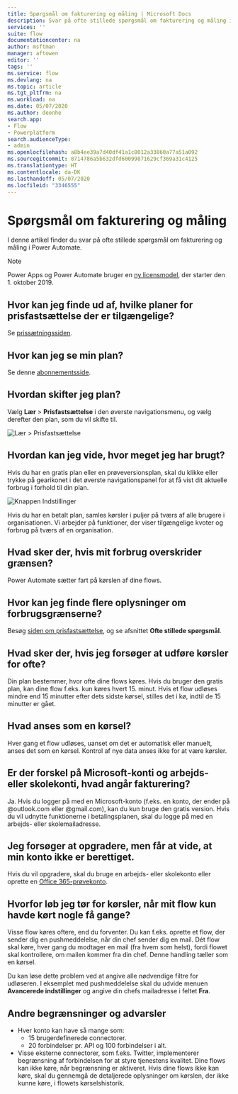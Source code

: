 ```yaml
---
title: Spørgsmål om fakturering og måling | Microsoft Docs
description: Svar på ofte stillede spørgsmål om fakturering og måling i Power Automate
services: ''
suite: flow
documentationcenter: na
author: msftman
manager: aftowen
editor: ''
tags: ''
ms.service: flow
ms.devlang: na
ms.topic: article
ms.tgt_pltfrm: na
ms.workload: na
ms.date: 05/07/2020
ms.author: deonhe
search.app:
- Flow
- Powerplatform
search.audienceType:
- admin
ms.openlocfilehash: a8b4ee39a7d40df41a1c8012a33860a77a51a092
ms.sourcegitcommit: 8714786a5b632dfd60099871629cf369a31c4125
ms.translationtype: HT
ms.contentlocale: da-DK
ms.lasthandoff: 05/07/2020
ms.locfileid: "3346555"
---
```

# <a name="billing-and-metering-questions"></a>Spørgsmål om fakturering og måling


I denne artikel finder du svar på ofte stillede spørgsmål om fakturering og måling i Power Automate.

>[!NOTE]
> Power Apps og Power Automate bruger en [ny licensmodel](https://docs.microsoft.com/power-platform/admin/powerapps-flow-licensing-faq), der starter den 1. oktober 2019. 

## <a name="where-can-i-find-out-what-pricing-plans-are-available"></a>Hvor kan jeg finde ud af, hvilke planer for prisfastsættelse der er tilgængelige?

Se [prissætningssiden](https://flow.microsoft.com/pricing/).

## <a name="where-can-i-find-out-what-my-plan-is"></a>Hvor kan jeg se min plan?

Se denne [abonnementsside](https://portal.office.com/account/#subscriptions).

## <a name="how-do-i-switch-plans"></a>Hvordan skifter jeg plan?

Vælg **Lær** > **Prisfastsættelse** i den øverste navigationsmenu, og vælg derefter den plan, som du vil skifte til.

![Lær > Prisfastsættelse](./media/billing-questions/learn-pricing.png)

## <a name="how-do-i-know-how-much-ive-used"></a>Hvordan kan jeg vide, hvor meget jeg har brugt?

Hvis du har en gratis plan eller en prøveversionsplan, skal du klikke eller trykke på gearikonet i det øverste navigationspanel for at få vist dit aktuelle forbrug i forhold til din plan. 

![Knappen Indstillinger](./media/billing-questions/settings.png)

Hvis du har en betalt plan, samles kørsler i puljer på tværs af alle brugere i organisationen. Vi arbejder på funktioner, der viser tilgængelige kvoter og forbrug på tværs af en organisation.

## <a name="what-happens-if-my-usage-exceeds-the-limits"></a>Hvad sker der, hvis mit forbrug overskrider grænsen?

Power Automate sætter fart på kørslen af dine flows.

## <a name="where-can-i-find-more-information-regarding-the-usage-limits"></a>Hvor kan jeg finde flere oplysninger om forbrugsgrænserne?

Besøg [siden om prisfastsættelse](https://flow.microsoft.com/pricing/), og se afsnittet **Ofte stillede spørgsmål**.

## <a name="what-happens-if-i-try-to-execute-runs-too-frequently"></a>Hvad sker der, hvis jeg forsøger at udføre kørsler for ofte?

Din plan bestemmer, hvor ofte dine flows køres. Hvis du bruger den gratis plan, kan dine flow f.eks. kun køres hvert 15. minut. Hvis et flow udløses mindre end 15 minutter efter dets sidste kørsel, stilles det i kø, indtil de 15 minutter er gået.

## <a name="what-counts-as-a-run"></a>Hvad anses som en kørsel?

Hver gang et flow udløses, uanset om det er automatisk eller manuelt, anses det som en kørsel. Kontrol af nye data anses ikke for at være kørsler.

## <a name="are-there-differences-between-microsoft-accounts-and-work-or-school-accounts-for-billing"></a>Er der forskel på Microsoft-konti og arbejds- eller skolekonti, hvad angår fakturering?

Ja. Hvis du logger på med en Microsoft-konto (f.eks. en konto, der ender på @outlook.com eller @gmail.com), kan du kun bruge den gratis version. Hvis du vil udnytte funktionerne i betalingsplanen, skal du logge på med en arbejds- eller skolemailadresse.

## <a name="im-trying-to-upgrade-but-im-told-my-account-isnt-eligible"></a>Jeg forsøger at opgradere, men får at vide, at min konto ikke er berettiget.

Hvis du vil opgradere, skal du bruge en arbejds- eller skolekonto eller oprette en [Office 365-prøvekonto](https://powerbi.microsoft.com/documentation/powerbi-admin-signing-up-for-power-bi-with-a-new-office-365-trial/).

## <a name="why-did-i-run-out-of-runs-when-my-flow-only-ran-a-few-times"></a>Hvorfor løb jeg tør for kørsler, når mit flow kun havde kørt nogle få gange?

Visse flow køres oftere, end du forventer. Du kan f.eks. oprette et flow, der sender dig en pushmeddelelse, når din chef sender dig en mail. Dét flow skal køre, hver gang du modtager en mail (fra hvem som helst), fordi flowet skal kontrollere, om mailen kommer fra din chef. Denne handling tæller som en kørsel.

Du kan løse dette problem ved at angive alle nødvendige filtre for udløseren. I eksemplet med pushmeddelelse skal du udvide menuen **Avancerede indstillinger** og angive din chefs mailadresse i feltet **Fra**.

## <a name="other-limits-and-caveats"></a>Andre begrænsninger og advarsler

* Hver konto kan have så mange som:
  * 15 brugerdefinerede connectorer.
  * 20 forbindelser pr. API og 100 forbindelser i alt.
* Visse eksterne connectorer, som f.eks. Twitter, implementerer begrænsning af forbindelsen for at styre tjenestens kvalitet. Dine flows kan ikke køre, når begrænsning er aktiveret. Hvis dine flows ikke kan køre, skal du gennemgå de detaljerede oplysninger om kørslen, der ikke kunne køre, i flowets kørselshistorik.
